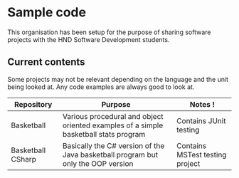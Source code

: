 # Sample code

This organisation has been setup for the purpose of sharing software projects with the HND Software Development students.

## Current contents

Some projects may not be relevant depending on the language and the unit being looked at. Any code examples are always good to look at.

| Repository | Purpose | Notes !
|---|---|---|
| Basketball | Various procedural and object oriented examples of a simple basketball stats program | Contains JUnit testing |
| Basketball CSharp | Basically the C# version of the Java basketball program but only the OOP version | Contains MSTest testing project |

